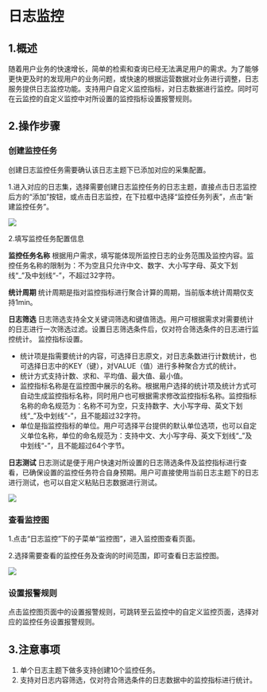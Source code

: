 # 日志监控
## 1.概述
随着用户业务的快速增长，简单的检索和查询已经无法满足用户的需求。为了能够更快更及时的发现用户的业务问题，或快速的根据运营数据对业务进行调整，日志服务提供日志监控功能。支持用户自定义监控指标，对日志数据进行监控。同时可在云监控的自定义监控中对所设置的监控指标设置报警规则。

## 2.操作步骤
### 创建监控任务

创建日志监控任务需要确认该日志主题下已添加对应的采集配置。

1.进入对应的日志集，选择需要创建日志监控任务的日志主题，直接点击日志监控后方的“添加”按钮，或点击日志监控，在下拉框中选择“监控任务列表”，点击“新建监控任务”。

![](https://github.com/jdcloudcom/cn/blob/zhangwenjie-only/image/LogService/LogMonitor/logmonitor-1.jpg)

2.填写监控任务配置信息

**监控任务名称** 根据用户需求，填写能体现所监控日志的业务范围及监控内容。监控任务名称的限制为：不为空且只允许中文、数字、大小写字母、英文下划线“_”及中划线“-”，不超过32字符。

**统计周期** 统计周期是指对监控指标进行聚合计算的周期，当前版本统计周期仅支持1min。

**日志筛选** 日志筛选支持全文关键词筛选和键值筛选。用户可根据需求对需要统计的日志进行一次筛选过滤。设置日志筛选条件后，仅对符合筛选条件的日志进行监控统计。
监控指标设置。

- 统计项是指需要统计的内容，可选择日志原文，对日志条数进行计数统计，也可选择日志中的KEY（键），对VALUE（值）进行多种聚合方式的统计。
- 统计方式支持计数、求和、平均值、最大值、最小值。
- 监控指标名称是在监控图中展示的名称。根据用户选择的统计项及统计方式可自动生成监控指标名称，同时用户也可根据需求修改监控指标名称。监控指标名称的命名规范为：名称不可为空，只支持数字、大小写字母、英文下划线“_”及中划线“-”，且不能超过32字符。
- 单位是指监控指标的单位。用户可选择平台提供的默认单位选项，也可以自定义单位名称，单位的命名规范为：支持中文、大小写字母、英文下划线“_”及中划线“-”，且不能超过64个字节。

**日志测试** 日志测试是便于用户快速对所设置的日志筛选条件及监控指标进行查看，已确保设置的监控任务符合自身预期。用户可直接使用当前日志主题下的日志进行测试，也可以自定义粘贴日志数据进行测试。

![](https://github.com/jdcloudcom/cn/blob/zhangwenjie-only/image/LogService/LogMonitor/logmonitor-2.jpg)

### 查看监控图

1.点击“日志监控”下的子菜单“监控图”，进入监控图查看页面。

2.选择需要查看的监控任务及查询的时间范围，即可查看日志监控图。

![](https://github.com/jdcloudcom/cn/blob/zhangwenjie-only/image/LogService/LogMonitor/logmonitor-3.jpg)

### 设置报警规则

点击监控图页面中的设置报警规则，可跳转至云监控中的自定义监控页面，选择对应的监控任务设置报警规则。

## 3.注意事项
1. 单个日志主题下做多支持创建10个监控任务。
2. 支持对日志内容筛选，仅对符合筛选条件的日志数据中的监控指标进行统计。






